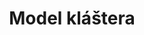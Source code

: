 ---
id: 87573b75-21ef-42ce-968f-f730b1ab3a28
title: Model kláštera
price: 30
year: 2018
description: Rozšíření historického modelu města Fulnek z 18.století v uměleckém zpracování Broňkem Hrubým, který je v současné době umístěn v Kostele sv. Josefa (v klášteře ve Fulneku)
kouskovani: true
locationName: undefined
position:
  lng: 17.9071717367691
  lat: 49.71509426055534
---